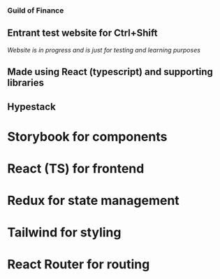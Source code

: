### Guild of Finance

## Entrant test website for Ctrl+Shift 

*Website is in progress and is just for testing and learning purposes*

## Made using React (typescript) and supporting libraries


## Hypestack

# Storybook for components

# React (TS) for frontend

# Redux for state management

# Tailwind for styling

# React Router for routing

